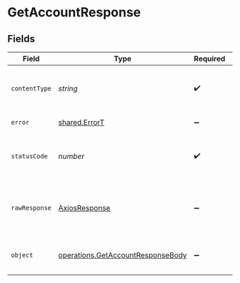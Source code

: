 # GetAccountResponse


## Fields

| Field                                                                                  | Type                                                                                   | Required                                                                               | Description                                                                            |
| -------------------------------------------------------------------------------------- | -------------------------------------------------------------------------------------- | -------------------------------------------------------------------------------------- | -------------------------------------------------------------------------------------- |
| `contentType`                                                                          | *string*                                                                               | :heavy_check_mark:                                                                     | HTTP response content type for this operation                                          |
| `error`                                                                                | [shared.ErrorT](../../models/shared/errort.md)                                         | :heavy_minus_sign:                                                                     | Unexpected error                                                                       |
| `statusCode`                                                                           | *number*                                                                               | :heavy_check_mark:                                                                     | HTTP response status code for this operation                                           |
| `rawResponse`                                                                          | [AxiosResponse](https://axios-http.com/docs/res_schema)                                | :heavy_minus_sign:                                                                     | Raw HTTP response; suitable for custom response parsing                                |
| `object`                                                                               | [operations.GetAccountResponseBody](../../models/operations/getaccountresponsebody.md) | :heavy_minus_sign:                                                                     | Account owner and team information.                                                    |